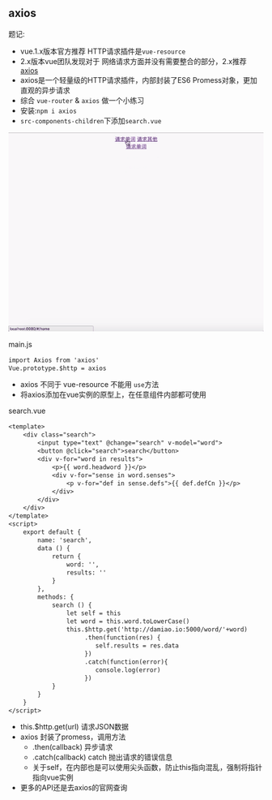 ## axios

题记:  
* vue.1.x版本官方推荐 HTTP请求插件是`vue-resource`  
* 2.x版本vue团队发现对于 网络请求方面并没有需要整合的部分，2.x推荐  [axios](https://www.npmjs.com/package/axios)
* axios是一个轻量级的HTTP请求插件，内部封装了ES6 Promess对象，更加直观的异步请求
* 综合 `vue-router` & `axios` 做一个小练习
* 安装:`npm i axios`
* `src-components-children`下添加`search.vue`


![img](../images/axios.gif)  


main.js 
```
import Axios from 'axios'
Vue.prototype.$http = axios
```
* axios 不同于 vue-resource 不能用 `use`方法
* 将axios添加在vue实例的原型上，在任意组件内部都可使用

search.vue
```
<template>
    <div class="search">
        <input type="text" @change="search" v-model="word">
        <button @click="search">search</button>
        <div v-for="word in results">
            <p>{{ word.headword }}</p>
            <div v-for="sense in word.senses">
                <p v-for="def in sense.defs">{{ def.defCn }}</p>
            </div> 
        </div>
    </div>
</template>
<script>
    export default {
        name: 'search',
        data () {
            return {
                word: '',
                results: ''
            }
        },
        methods: {
            search () {
                let self = this
                let word = this.word.toLowerCase()
                this.$http.get('http://damiao.io:5000/word/'+word)
                     .then(function(res) {
                        self.results = res.data
                     })
                     .catch(function(error){
                        console.log(error)
                     })
            }
        }
    }
</script>
```
* this.$http.get(url) 请求JSON数据
* axios 封装了promess，调用方法
    +  .then(callback) 异步请求
    +  .catch(callback) catch 抛出请求的错误信息
    +  关于self，在内部也是可以使用尖头函数，防止this指向混乱，强制将指针指向vue实例 
* 更多的API还是去axios的官网查询


